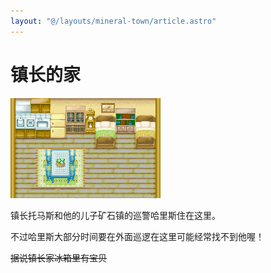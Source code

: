 ```yaml
---
layout: "@/layouts/mineral-town/article.astro"
---
```


# 镇长的家

![镇长的家](_镇长的家.png)

镇长托马斯和他的儿子矿石镇的巡警哈里斯住在这里。

不过哈里斯大部分时间要在外面巡逻在这里可能经常找不到他喔！

~~据说镇长家冰箱里有宝贝~~
